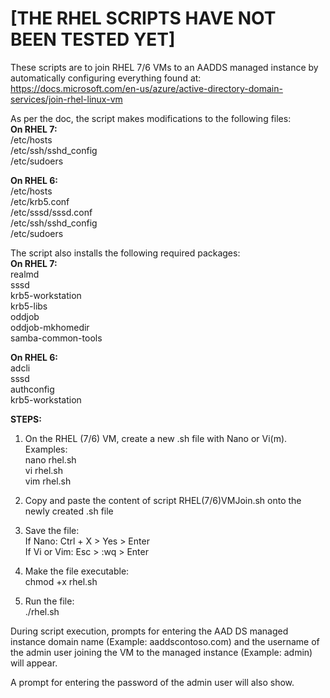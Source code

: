 # [THE RHEL SCRIPTS HAVE NOT BEEN TESTED YET]

These scripts are to join RHEL 7/6 VMs to an AADDS managed instance by automatically configuring everything found at:
https://docs.microsoft.com/en-us/azure/active-directory-domain-services/join-rhel-linux-vm

As per the doc, the script makes modifications to the following files:\
**On RHEL 7:**\
/etc/hosts\
/etc/ssh/sshd_config\
/etc/sudoers

**On RHEL 6:**\
/etc/hosts\
/etc/krb5.conf\
/etc/sssd/sssd.conf\
/etc/ssh/sshd_config\
/etc/sudoers

The script also installs the following required packages:\
**On RHEL 7:**\
realmd\
sssd\
krb5-workstation\
krb5-libs\
oddjob\
oddjob-mkhomedir\
samba-common-tools

**On RHEL 6:**\
adcli\
sssd\
authconfig\
krb5-workstation

**STEPS:**
1. On the RHEL (7/6) VM, create a new .sh file with Nano or Vi(m). Examples:\
nano rhel.sh\
vi rhel.sh\
vim rhel.sh

2. Copy and paste the content of script RHEL(7/6)VMJoin.sh onto the newly created .sh file

3. Save the file:\
If Nano: Ctrl + X > Yes > Enter\
If Vi or Vim: Esc > :wq > Enter

3. Make the file executable:\
chmod +x rhel.sh

4. Run the file:\
./rhel.sh

During script execution, prompts for entering the AAD DS managed instance domain name (Example: aaddscontoso.com) and the username of the admin user joining the VM to the managed instance (Example: admin) will appear.

A prompt for entering the password of the admin user will also show.
